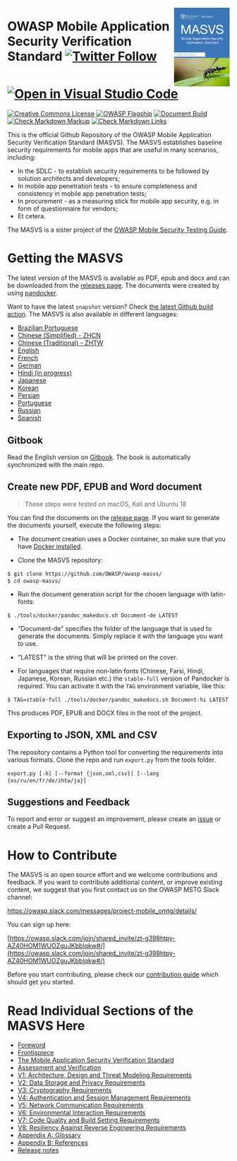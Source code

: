 <a href="https://github.com/OWASP/owasp-masvs/releases/download/v1.4.0/OWASP_MASVS-v1.4.0-en.pdf"><img width="25%" align="right" style="float: right;" src="Document/images/masvs-mini-cover.png"></a>

# OWASP Mobile Application Security Verification Standard [![Twitter Follow](https://img.shields.io/twitter/follow/OWASP_MSTG.svg?style=social&label=Follow)](https://twitter.com/OWASP_MSTG) [![Open in Visual Studio Code](https://open.vscode.dev/badges/open-in-vscode.svg)](https://open.vscode.dev/OWASP/owasp-masvs)

[![Creative Commons License](https://licensebuttons.net/l/by-sa/4.0/88x31.png)](https://creativecommons.org/licenses/by-sa/4.0/ "CC BY-SA 4.0")
[![OWASP Flagship](https://img.shields.io/badge/owasp-flagship%20project-48A646.svg)](https://owasp.org/projects/)
[![Document Build](https://github.com/OWASP/owasp-masvs/workflows/Document%20Build/badge.svg)](https://github.com/OWASP/owasp-masvs/actions?query=workflow%3A%22CI+Build%22)
[![Check Markdown Markup](https://github.com/OWASP/owasp-masvs/workflows/Check%20Markdown%20Markup/badge.svg)](https://github.com/OWASP/owasp-masvs/actions?query=workflow%3A%22Check+Markdown+markup%22)
[![Check Markdown Links](https://github.com/OWASP/owasp-masvs/workflows/Check%20Markdown%20Links/badge.svg)](https://github.com/OWASP/owasp-masvs/actions?query=workflow%3A%22Check+Markdown+Links%22)

This is the official Github Repository of the OWASP Mobile Application Security Verification Standard (MASVS). The MASVS establishes baseline security requirements for mobile apps that are useful in many scenarios, including:

- In the SDLC - to establish security requirements to be followed by solution architects and developers;
- In mobile app penetration tests - to ensure completeness and consistency in mobile app penetration tests;
- In procurement - as a measuring stick for mobile app security, e.g. in form of questionnaire for vendors;
- Et cetera.

The MASVS is a sister project of the [OWASP Mobile Security Testing Guide](https://github.com/OWASP/owasp-mstg "OWASP Mobile Security Testing Guide").

# Getting the MASVS

The latest version of the MASVS is available as PDF, epub and docx and can be downloaded from the [releases page](https://github.com/OWASP/owasp-masvs/releases "Releases"). The documents were created by using [pandocker](https://github.com/dalibo/pandocker/ "pandocker").

Want to have the latest `snapshot` version? Check [the latest Github build action](https://github.com/OWASP/owasp-masvs/actions?query=workflow%3A%22Document+Build%22). The MASVS is also available in different languages:

- [Brazilian Portuguese](https://github.com/OWASP/owasp-masvs/tree/master/Document-ptbr "Brazilian Portuguese")
- [Chinese (Simplified) - ZHCN](https://github.com/OWASP/owasp-masvs/tree/master/Document-zhcn "Simplified Chinese (ZHCN)")
- [Chinese (Traditional) - ZHTW](https://github.com/OWASP/owasp-masvs/tree/master/Document-zhtw "Traditional Chinese (ZHTW)")
- [English](https://github.com/OWASP/owasp-masvs/tree/master/Document "English")
- [French](https://github.com/OWASP/owasp-masvs/tree/master/Document-fr "French")
- [German](https://github.com/OWASP/owasp-masvs/tree/master/Document-de "German")
- [Hindi (in progress)](https://github.com/OWASP/owasp-masvs/tree/master/Document-hi "Hindi")
- [Japanese](https://github.com/OWASP/owasp-masvs/tree/master/Document-ja "Japanese")
- [Korean](https://github.com/OWASP/owasp-masvs/tree/master/Document-ko "Korean")
- [Persian](https://github.com/OWASP/owasp-masvs/tree/master/Document-fa "Persian")
- [Portuguese](https://github.com/OWASP/owasp-masvs/tree/master/Document-ptpt "Portuguese")
- [Russian](https://github.com/OWASP/owasp-masvs/tree/master/Document-ru "Russian")
- [Spanish](https://github.com/OWASP/owasp-masvs/tree/master/Document-es "Spanish")  

## Gitbook

Read the English version on [Gitbook](https://mobile-security.gitbook.io/masvs/ "GitBook Mobile AppSec Verification Standard"). The book is automatically synchronized with the main repo.

## Create new PDF, EPUB and Word document

> These steps were tested on macOS, Kali and Ubuntu 18

You can find the documents on the [release page](https://github.com/OWASP/owasp-masvs/releases). If you want to generate the documents yourself, execute the following steps:

- The document creation uses a Docker container, so make sure that you have [Docker installed](https://www.docker.com/products/docker-desktop).

- Clone the MASVS repository:

```shell
$ git clone https://github.com/OWASP/owasp-masvs/
$ cd owasp-masvs/
```

- Run the document generation script for the chosen language with latin-fonts:

```shell
$ ./tools/docker/pandoc_makedocs.sh Document-de LATEST
```

- "Document-de" specifies the folder of the language that is used to generate the documents. Simply replace it with the language you want to use.
- "LATEST" is the string that will be printed on the cover.

- For languages that require non-latin fonts (Chinese, Farsi, Hindi, Japanese, Korean, Russian etc.) the `stable-full` version of Pandocker is required. You can activate it with the `TAG` environment variable, like this:

```shell
$ TAG=stable-full ./tools/docker/pandoc_makedocs.sh Document-hi LATEST
```

This produces PDF, EPUB and DOCX files in the root of the project.

## Exporting to JSON, XML and CSV

The repository contains a Python tool for converting the requirements into various formats. Clone the repo and run `export.py` from the tools folder.

```shell
export.py [-h] [--format {json,xml,csv}] [--lang {es/ru/en/fr/de/zhtw/ja}]
```

## Suggestions and Feedback

To report and error or suggest an improvement, please create an [issue](https://github.com/OWASP/owasp-masvs/issues "Github issues") or create a Pull Request.

# How to Contribute

The MASVS is an open source effort and we welcome contributions and feedback. If you want to contribute additional content, or improve existing content, we suggest that you first contact us on the OWASP MSTG Slack channel:

<https://owasp.slack.com/messages/project-mobile_omtg/details/>

You can sign up here:

[https://owasp.slack.com/join/shared_invite/zt-g398htpy-AZ40HOM1WUOZguJKbblqkw#/](https://owasp.slack.com/join/shared_invite/zt-g398htpy-AZ40HOM1WUOZguJKbblqkw#/)

Before you start contributing, please check our [contribution guide](https://github.com/OWASP/owasp-masvs/blob/master/CONTRIBUTING.md "Contribution Guide") which should get you started.

# Read Individual Sections of the MASVS Here

- [Foreword](Document/0x01-Foreword.md)
- [Frontispiece](Document/0x02-Frontispiece.md)
- [The Mobile Application Security Verification Standard](Document/0x03-Using_the_MASVS.md)
- [Assessment and Verification](Document/0x04-Assessment_and_Certification.md)
- [V1: Architecture, Design and Threat Modeling Requirements](Document/0x06-V1-Architecture_design_and_threat_modelling_requireme.md)
- [V2: Data Storage and Privacy Requirements](Document/0x07-V2-Data_Storage_and_Privacy_requirements.md)
- [V3: Cryptography Requirements](Document/0x08-V3-Cryptography_Verification_Requirements.md)
- [V4: Authentication and Session Management Requirements](Document/0x09-V4-Authentication_and_Session_Management_Requirements.md)
- [V5: Network Communication Requirements](Document/0x10-V5-Network_communication_requirements.md)
- [V6: Environmental Interaction Requirements](Document/0x11-V6-Interaction_with_the_environment.md)
- [V7: Code Quality and Build Setting Requirements](Document/0x12-V7-Code_quality_and_build_setting_requirements.md)
- [V8: Resiliency Against Reverse Engineering Requirements](Document/0x15-V8-Resiliency_Against_Reverse_Engineering_Requirements.md)
- [Appendix A: Glossary](Document/0x90-Appendix-A_Glossary.md)
- [Appendix B: References](Document/0x91-Appendix-B_References.md)
- [Release notes](CHANGELOG.md)
